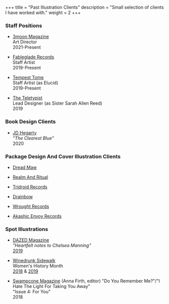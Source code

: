 +++
title = "Past Illustration Clients"
description = "Small selection of clients I have worked with."
weight = 2
+++

<!--

The following is a semi-complete list of companies and publications I have done illustration for, as well as relevant links.

If you are looking for an abbreviated history of my sequential art and comix work, [please refer to the Bibliography section](/catalogue/bibliography) for a list of appearances.

For a wide range of examples of my abilities in regards to sequential art, [please refer to the Sequential Art page](/sequential) in the navbar above; for illustration and fine art samples, please click on the "Illustration" link above, [or click here.](/illustration).

If you would like my illustrative talents on your next release, [please click here.](/contact)
-->

### Staff Positions

*  [3moon Magazine](https://3moonmagazine.com)   
   Art Director   
   2021-Present   

*  [Fableglade Records](https://www.facebook.com/fablegladerecords)   
   Staff Artist   
   2019-Present   

*  [Tempest Tome](https://www.tempesttomegames.com/cultus)   
   Staff Artist (as Elucid)   
   2019-Present   

*  [The Teletypist](https://theteletypist.com/)   
   Lead Designer (as Sister Sarah Allen Reed)   
   2019   

### Book Design Clients

*  [JD Hegarty](https://www.jdhegarty.com/)   
   _"The Clearest Blue"_   
   2020   

### Package Design And Cover Illustration Clients

*  [Dread Maw](https://dreadmaw.bandcamp.com)

*  [Realm And Ritual](https://realmandritual.bandcamp.com)

*  [Tridroid Records](https://tridroid.bandcamp.com)

*  [Drainbow](https://drainbow1.bandcamp.com)

*  [Wrought Records](https://wroughtrecords.bandcamp.com)

*  [Akashic Envoy Records](https://www.metal-archives.com/labels/Akashic_Envoy_Records/49477)


### Spot Illustrations

*  [DAZED Magazine](http://dazeddigital.com/)  
   _"Heartfelt notes to Chelsea Manning"_   
   [2019](http://www.dazeddigital.com/politics/article/43842/1/chelsea-manning-solitary-confinement-allies-friends-share-support)

*  [Winedrunk Sidewalk](http://winedrunksidewalk.blogspot.com/)  
   Women's History Month   
   [2018](http://winedrunksidewalk.blogspot.com/2018/03/day-four-hundred-and-six.html) & [2019](http://winedrunksidewalk.blogspot.com/2019/03/day-eight-hundred-and-one.html?m=1)

* [Swampcone Magazine](https://swampconemag.net/) (Anna Firth, editor)
   "Do You Remember Me?"/"I Hate The Light For Taking You Away"   
   "Issue 4: For You"  
   2018
